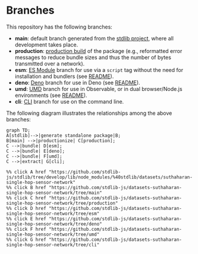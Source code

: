 <!--

@license Apache-2.0

Copyright (c) 2023 The Stdlib Authors.

Licensed under the Apache License, Version 2.0 (the "License");
you may not use this file except in compliance with the License.
You may obtain a copy of the License at

    http://www.apache.org/licenses/LICENSE-2.0

Unless required by applicable law or agreed to in writing, software
distributed under the License is distributed on an "AS IS" BASIS,
WITHOUT WARRANTIES OR CONDITIONS OF ANY KIND, either express or implied.
See the License for the specific language governing permissions and
limitations under the License.

-->

# Branches

This repository has the following branches:

-   **main**: default branch generated from the [stdlib project][stdlib-url], where all development takes place.
-   **production**: [production build][production-url] of the package (e.g., reformatted error messages to reduce bundle sizes and thus the number of bytes transmitted over a network).
-   **esm**: [ES Module][esm-url] branch for use via a `script` tag without the need for installation and bundlers (see [README][esm-readme]).
-   **deno**: [Deno][deno-url] branch for use in Deno (see [README][deno-readme]).
-   **umd**: [UMD][umd-url] branch for use in Observable, or in dual browser/Node.js environments (see [README][umd-readme]).
-   **cli**: [CLI][cli-url] branch for use on the command line.

The following diagram illustrates the relationships among the above branches:

```mermaid
graph TD;
A[stdlib]-->|generate standalone package|B;
B[main] -->|productionize| C[production];
C -->|bundle| D[esm];
C -->|bundle| E[deno];
C -->|bundle| F[umd];
C -->|extract| G[cli];

%% click A href "https://github.com/stdlib-js/stdlib/tree/develop/lib/node_modules/%40stdlib/datasets/suthaharan-single-hop-sensor-network"
%% click B href "https://github.com/stdlib-js/datasets-suthaharan-single-hop-sensor-network/tree/main"
%% click C href "https://github.com/stdlib-js/datasets-suthaharan-single-hop-sensor-network/tree/production"
%% click D href "https://github.com/stdlib-js/datasets-suthaharan-single-hop-sensor-network/tree/esm"
%% click E href "https://github.com/stdlib-js/datasets-suthaharan-single-hop-sensor-network/tree/deno"
%% click F href "https://github.com/stdlib-js/datasets-suthaharan-single-hop-sensor-network/tree/umd"
%% click G href "https://github.com/stdlib-js/datasets-suthaharan-single-hop-sensor-network/tree/cli"
```

[stdlib-url]: https://github.com/stdlib-js/stdlib/tree/develop/lib/node_modules/%40stdlib/datasets/suthaharan-single-hop-sensor-network
[production-url]: https://github.com/stdlib-js/datasets-suthaharan-single-hop-sensor-network/tree/production
[deno-url]: https://github.com/stdlib-js/datasets-suthaharan-single-hop-sensor-network/tree/deno
[deno-readme]: https://github.com/stdlib-js/datasets-suthaharan-single-hop-sensor-network/blob/deno/README.md
[umd-url]: https://github.com/stdlib-js/datasets-suthaharan-single-hop-sensor-network/tree/umd
[umd-readme]: https://github.com/stdlib-js/datasets-suthaharan-single-hop-sensor-network/blob/umd/README.md
[esm-url]: https://github.com/stdlib-js/datasets-suthaharan-single-hop-sensor-network/tree/esm
[esm-readme]: https://github.com/stdlib-js/datasets-suthaharan-single-hop-sensor-network/blob/esm/README.md
[cli-url]: https://github.com/stdlib-js/datasets-suthaharan-single-hop-sensor-network/tree/cli